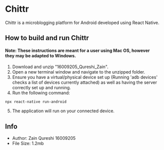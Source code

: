 # Chittr

Chittr is a microblogging platform for Android developed using React Native.



## How to build and run Chittr

#### Note: These instructions are meant for a user using Mac OS, however they may be adapted to Windows.

1. Download and unzip "16009205_Qureshi_Zain".
2. Open a new terminal window and navigate to the unzipped folder.
3. Ensure you have a virtual/physical device set up (Running 'adb devices' checks a list of devices currently attached) as well as having the server correctly set up and running.
4. Run the following command:

``` bash
npx react-native run-android
```
5. The application will run on your connected device.


## Info
- Author: Zain Qureshi 16009205
- File Size: 1.2mb
